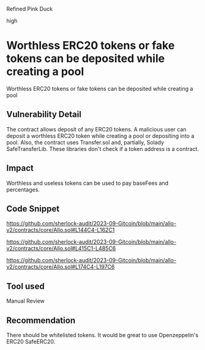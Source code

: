 Refined Pink Duck

high

# Worthless ERC20 tokens or fake tokens can be deposited while creating a pool
Worthless ERC20 tokens or fake tokens can be deposited while creating a pool

## Vulnerability Detail
The contract allows deposit of any ERC20 tokens. A malicious user can deposit a worthless ERC20 token while creating a pool or depositing into a pool. Also, the contract uses Transfer.sol and, partially, Solady SafeTransferLib. These libraries don't check if a token address is a contract.

## Impact
Worthless and useless tokens can be used to pay baseFees and percentages.

## Code Snippet
https://github.com/sherlock-audit/2023-09-Gitcoin/blob/main/allo-v2/contracts/core/Allo.sol#L144C4-L162C1

https://github.com/sherlock-audit/2023-09-Gitcoin/blob/main/allo-v2/contracts/core/Allo.sol#L415C1-L485C6

https://github.com/sherlock-audit/2023-09-Gitcoin/blob/main/allo-v2/contracts/core/Allo.sol#L174C4-L197C6

## Tool used
Manual Review

## Recommendation
There should be whitelisted tokens. It would be great to use Openzeppelin's ERC20 SafeERC20.